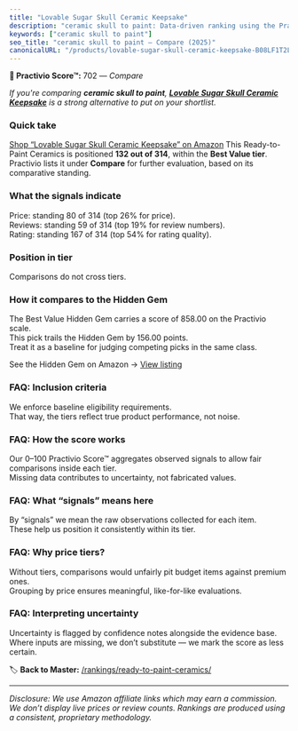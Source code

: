 ```yaml
---
title: "Lovable Sugar Skull Ceramic Keepsake"
description: "ceramic skull to paint: Data-driven ranking using the Practivio Score™. Positioned by quality, value, demand, findability, momentum."
keywords: ["ceramic skull to paint"]
seo_title: "ceramic skull to paint — Compare (2025)"
canonicalURL: "/products/lovable-sugar-skull-ceramic-keepsake-B08LF1T2L9/"
---
```


**🛒 Practivio Score™:** 702 — _Compare_


*If you're comparing **ceramic skull to paint**, **[Lovable Sugar Skull Ceramic Keepsake](https://www.amazon.com/dp/B08LF1T2L9?tag=practivio-20)** is a strong alternative to put on your shortlist.*
### Quick take
[Shop “Lovable Sugar Skull Ceramic Keepsake” on Amazon](https://www.amazon.com/dp/B08LF1T2L9?tag=practivio-20)
This Ready-to-Paint Ceramics is positioned **132 out of 314**, within the **Best Value tier**.  
Practivio lists it under **Compare** for further evaluation, based on its comparative standing.

### What the signals indicate
Price: standing 80 of 314 (top 26% for price).  
Reviews: standing 59 of 314 (top 19% for review numbers).  
Rating: standing 167 of 314 (top 54% for rating quality).  

### Position in tier
Comparisons do not cross tiers.

### How it compares to the Hidden Gem
The Best Value Hidden Gem carries a score of 858.00 on the Practivio scale.  
This pick trails the Hidden Gem by 156.00 points.  
Treat it as a baseline for judging competing picks in the same class.  

See the Hidden Gem on Amazon → [View listing](https://www.amazon.com/dp/B075L8LCTG?tag=practivio-20)

### FAQ: Inclusion criteria
We enforce baseline eligibility requirements.  
That way, the tiers reflect true product performance, not noise.

### FAQ: How the score works
Our 0–100 Practivio Score™ aggregates observed signals to allow fair comparisons inside each tier.  
Missing data contributes to uncertainty, not fabricated values.

### FAQ: What “signals” means here
By “signals” we mean the raw observations collected for each item.  
These help us position it consistently within its tier.

### FAQ: Why price tiers?
Without tiers, comparisons would unfairly pit budget items against premium ones.  
Grouping by price ensures meaningful, like-for-like evaluations.

### FAQ: Interpreting uncertainty
Uncertainty is flagged by confidence notes alongside the evidence base.  
Where inputs are missing, we don’t substitute — we mark the score as less certain.

<!-- Missing template for Compare/CompareWithinPriceClass -->


🏷️ **Back to Master:** [/rankings/ready-to-paint-ceramics/](/rankings/ready-to-paint-ceramics/)

---
_Disclosure: We use Amazon affiliate links which may earn a commission. We don’t display live prices or review counts. Rankings are produced using a consistent, proprietary methodology._
